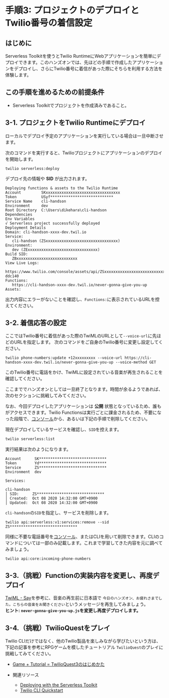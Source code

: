 #  手順3: プロジェクトのデプロイとTwilio番号の着信設定
## はじめに
Serverless Toolkitを使うとTwilio RuntimeにWebアプリケーションを簡単にデプロイできます。このハンズオンでは、先ほどの手順で作成したアプリケーションをデプロイし、さらにTwilio番号に着信があった際にそちらを利用する方法を体験します。

## この手順を進めるための前提条件
- Serverless Toolkitでプロジェクトを作成済みであること。

## 3-1. プロジェクトをTwilio Runtimeにデプロイ

ローカルでデプロイ予定のアプリケーションを実行している場合は一旦中断させます。

次のコマンドを実行すると、Twilioプロジェクトにアプリケーションのデプロイを開始します。

```
twilio serverless:deploy
```
デプロイ先の情報や __SID__ が出力されます。

```
Deploying functions & assets to the Twilio Runtime
Account         SKxxxxxxxxxxxxxxxxxxxxxxxxxxxxxxxxx
Token           USyf****************************
Service Name    cli-handson
Environment     dev
Root Directory  C:\Users\dikehara\cli-handson
Dependencies
Env Variables
√ Serverless project successfully deployed
Deployment Details
Domain: cli-handson-xxxx-dev.twil.io
Service:
   cli-handson (ZSxxxxxxxxxxxxxxxxxxxxxxxxxxxxxxxx)
Environment:
   dev (ZExxxxxxxxxxxxxxxxxxxxxxxxxxxxxxx)
Build SID:
   ZBxxxxxxxxxxxxxxxxxxxxxxxxxxx
View Live Logs:
   https://www.twilio.com/console/assets/api/ZSxxxxxxxxxxxxxxxxxxxxxxxxxxxxxxxx/environment/ZExxxxxxxxxxxxxxxxxxxxxxxxxxx
ddc140
Functions:
   https://cli-handson-xxxx-dev.twil.io/never-gonna-give-you-up
Assets:
```

出力内容にエラーがないことを確認し、`Functions:`に表示されているURLを控えてください。

## 3-2. 着信応答の設定

ここではTwilio番号に着信があった際のTwiMLのURLとして`--voice-url`に先ほどのURLを指定します。
次のコマンドをご自身のTwilio番号に変更し設定してください。
```
twilio phone-numbers:update +12xxxxxxxxx --voice-url https://cli-handson-xxxx-dev.twil.io/never-gonna-give-you-up --voice-method GET
```

このTwilio番号に電話をかけ、TwiMLに設定されている音楽が再生されることを確認してください。

ここまででハンズオンとしては一旦終了となります。時間が余るようであれば、次のセクションに挑戦してみてください。

なお、今回デプロイしたアプリケーションは __公開__ 状態となっているため、誰もがアクセスできます。Twilio Functionsは実行ごとに課金されるため、不要になった段階で、[コンソール](https://jp.twilio.com/console/functions/overview/services)から、あるいは下記の手順で削除してください。

現在デプロイしているサービスを確認し、`SID`を控えます。

```bash
twilio serverless:list
```

実行結果は次のようになります。
```
Account      SK******************************
Token        Yd******************************
Service      ZS******************************
Environment  dev

Services:

cli-handson
│ SID:      ZS******************************
│ Created:  Oct 08 2020 14:32:00 GMT+0900
│ Updated:  Oct 08 2020 14:32:00 GMT+0900
```

`cli-handson`の`SID`を指定し、サービスを削除します。

```
twilio api:serverless:v1:services:remove --sid ZS******************************
```

同様に不要な電話番号を[コンソール](https://jp.twilio.com/console/phone-numbers/incoming)、またはCLIを用いて削除できます。CLIのコマンドについては一部のみ記載します。これまで学習してきた内容を元に調べてみましょう。

```
twilio api:core:incoming-phone-numbers
```

## 3-3.（挑戦）Functionの実装内容を変更し、再度デプロイ

[TwiML - Say](https://www.twilio.com/docs/voice/twiml/say)を参考に、音楽の再生前に日本語で `今日のハンズオン、お疲れさまでした。こちらの音楽をお聞きください`というメッセージを再生してみましょう。  
__ヒント: `never-gonna-give-you-up.js`を変更し再度デプロイします。__

## 3-4.（挑戦）TwilioQuestをプレイ

Twilio CLIだけではなく、他のTwilio製品を楽しみながら学びたいという方は、下記の記事を参考にRPGゲームを模したチュートリアル `TwilioQuest`のプレイに挑戦してみてください。

- [Game + Tutorial = TwilioQuest3のはじめかた](https://www.twilio.com/blog/game-tutorial-twilioquest)


- 関連リソース
  - [Deploying with the Serverless Toolkit](https://jp.twilio.com/docs/labs/serverless-toolkit/deploying)
  - [Twilio CLI Quickstart](https://jp.twilio.com/docs/twilio-cli/quickstart)

